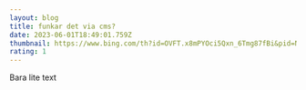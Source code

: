 ```yaml
---
layout: blog
title: funkar det via cms?
date: 2023-06-01T18:49:01.759Z
thumbnail: https://www.bing.com/th?id=OVFT.x8mPYOci5Qxn_6Tmg87fBi&pid=News&w=300&h=186&c=14&rs=2&qlt=90
rating: 1
---
```

B﻿ara lite text